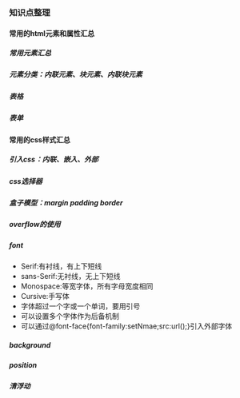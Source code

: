 ### 知识点整理

#### 常用的html元素和属性汇总

##### 常用元素汇总

##### 元素分类：内联元素、块元素、内联块元素

##### 表格

##### 表单

#### 常用的css样式汇总

##### 引入css：内联、嵌入、外部

##### css选择器

##### 盒子模型：margin padding border

##### overflow的使用

##### font
+ Serif:有衬线，有上下短线
+ sans-Serif:无衬线，无上下短线
+ Monospace:等宽字体，所有字母宽度相同
+ Cursive:手写体
+ 字体超过一个字或一个单词，要用引号
+ 可以设置多个字体作为后备机制
+ 可以通过@font-face{font-family:setNmae;src:url();}引入外部字体

##### background

##### position

##### 清浮动
